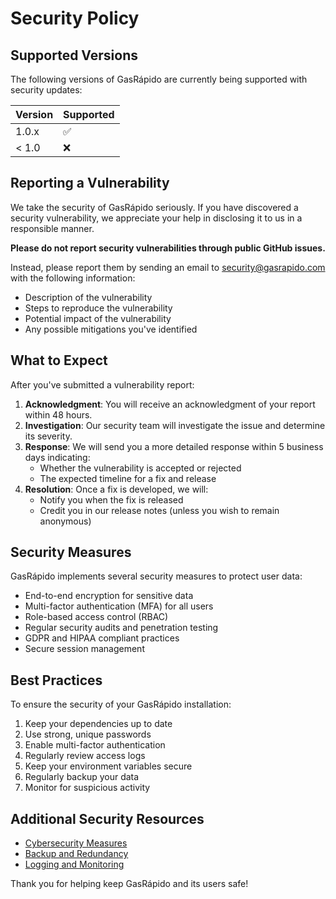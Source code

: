# Security Policy

## Supported Versions

The following versions of GasRápido are currently being supported with security updates:

| Version | Supported          |
| ------- | ------------------ |
| 1.0.x   | :white_check_mark: |
| < 1.0   | :x:                |

## Reporting a Vulnerability

We take the security of GasRápido seriously. If you have discovered a security vulnerability, we appreciate your help in disclosing it to us in a responsible manner.

**Please do not report security vulnerabilities through public GitHub issues.**

Instead, please report them by sending an email to [security@gasrapido.com](mailto:security@gasrapido.com) with the following information:

- Description of the vulnerability
- Steps to reproduce the vulnerability
- Potential impact of the vulnerability
- Any possible mitigations you've identified

## What to Expect

After you've submitted a vulnerability report:

1. **Acknowledgment**: You will receive an acknowledgment of your report within 48 hours.
2. **Investigation**: Our security team will investigate the issue and determine its severity.
3. **Response**: We will send you a more detailed response within 5 business days indicating:
   - Whether the vulnerability is accepted or rejected
   - The expected timeline for a fix and release
4. **Resolution**: Once a fix is developed, we will:
   - Notify you when the fix is released
   - Credit you in our release notes (unless you wish to remain anonymous)

## Security Measures

GasRápido implements several security measures to protect user data:

- End-to-end encryption for sensitive data
- Multi-factor authentication (MFA) for all users
- Role-based access control (RBAC)
- Regular security audits and penetration testing
- GDPR and HIPAA compliant practices
- Secure session management

## Best Practices

To ensure the security of your GasRápido installation:

1. Keep your dependencies up to date
2. Use strong, unique passwords
3. Enable multi-factor authentication
4. Regularly review access logs
5. Keep your environment variables secure
6. Regularly backup your data
7. Monitor for suspicious activity

## Additional Security Resources

- [Cybersecurity Measures](./docs/security/CYBERSECURITY_MEASURES.md)
- [Backup and Redundancy](./docs/security/BACKUP_REDUNDANCY.md)
- [Logging and Monitoring](./docs/security/LOGGING_MONITORING.md)

Thank you for helping keep GasRápido and its users safe!